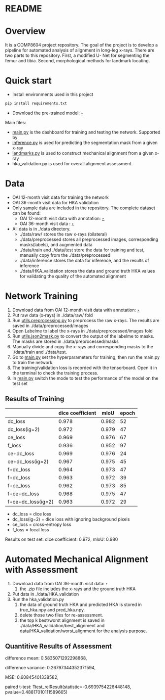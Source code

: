 # README

# Overview

It is a COMP8604 project repository. The goal of the project is to develop a pipeline for automated analysis of alignment in long-leg x-rays. There are two parts to this repository. First, a modified U- Net for segmenting the femur and tibia. Second, morphological methods for landmark locating.

# Quick start

- Install environments used in this project

```python
pip install requirements.txt
```

- Download the pre-trained model: [‣](https://anu365-my.sharepoint.com/:u:/g/personal/u7150030_anu_edu_au/ETkg7XHvHWdAnM1zNRCCYD0BFR2rWKT3oeMtJ57MD9qEQg?e=MrEgmY)

Main files:

- [main.py](http://main.py) is the dashboard for training and testing the network. Supported by
- [inference.py](http://inference.py) is used for predicting the segmentation mask from a given x-ray
- [landmarks.py](http://landmarks.py) is used to construct mechanical alignment from a given x-ray
- hka_validation.py is used for overall alignment assessment.

# Data

- OAI 12-month visit data for training the network 
- OAI 36-month visit data for HKA validation
- Only sample data are included in the repository. The complete dataset can be found: 
    - OAI 12-month visit data with annotation: [‣](https://anu365-my.sharepoint.com/:u:/g/personal/u7150030_anu_edu_au/EQr8CVGQKHJAgfZSAtGKLkYBHm8f--nze6JQN9gbkQK_wA?e=OahMkd)
    - OAI 36-month visit data : [‣](https://anu365-my.sharepoint.com/:u:/g/personal/u7150030_anu_edu_au/EfSyWbARPHJLjM4w7SRvCfIBWdulb0NJdXfbImff0PulPg?e=cvNvkt)
- All data is in ./data directory.
    - ./data/raw/ stores the raw x-rays (bilateral)
    - ./data/preprocessed  stores all preprocessed images, corresponding masks(labels), and augmented data
    - ./data/train and ./data/test store the data for training and test, manually copy from the ./data/preprocessed
    - ./data/inference stores the data for inference, and the results of inference
    - ./data/HKA_validation stores the data and ground truth HKA values for validating the quality of the automated alignment

# Network Training

1. Download data from OAI 12-month visit data with annotation: [‣](https://anu365-my.sharepoint.com/:u:/g/personal/u7150030_anu_edu_au/EQr8CVGQKHJAgfZSAtGKLkYBHm8f--nze6JQN9gbkQK_wA?e=OahMkd)
2. Put raw data (x-rays) in  ./data/raw/  fold
3. Run [utils.preprocessing.py](http://utils.preprocessing.py) to preprocess the raw x-rays. The results are saved in ./data/preprocessed/images
4. Open Labelme to label the x-rays in ./data/preprocessed/images fold
5. Run [utils.json2mask.py](http://utils.json2mask.py) to convert the output of the labelme to masks. The masks are stored in ./data/preprocessed/masks
6. Manually divide and copy the x-rays and corresponding masks to the ./data/train and ./data/test.
7. Go to [main.py](http://main.py) set the hyperparameters for training, then run the main.py to train the network.
8. The training/validation loss is recorded with the tensorboard. Open it in the terminal to check the training process.
9. In [main.py](http://main.py) switch the mode to test the performance of the model on the test set

## Results of Training

|  | dice coefficient | mIoU | epoch |
| --- | --- | --- | --- |
| dc_loss | 0.978 | 0.982 | 52 |
| dc_loss(ig=2) | 0.972 | 0.979 | 47 |
| ce_loss | 0.969 | 0.976 | 67 |
| f_loss | 0.936 | 0.952 | 97 |
| ce+dc_loss | 0.969 | 0.976 | 24 |
| ce+dc_loss(ig=2) | 0.967 | 0.975 | 45 |
| f+dc_loss | 0.964 | 0.973 | 47 |
| f+dc_loss | 0.963 | 0.972 | 39 |
| f+ce_loss | 0.962 | 0.973 | 85 |
| f+ce+dc_loss | 0.968 | 0.975 | 47 |
| f+ce+dc_loss(ig=2) | 0.963 | 0.972 | 29 |
- dc_loss = dice loss
- dc_loss(ig=2) = dice loss with ignoring background pixels
- ce_loss = cross-entropy loss
- f_loss = focal loss

 Results on test set: dice coefficient: 0.972, mIoU: 0.980


# Automated Mechanical Alignment with Assessment

1. Download data from OAI 36-month visit data: ‣
    1. the .zip file includes the x-rays and the ground truth HKA
2. Put data in ./data/HKA_validation
3. Run the hka_validation.py
    1. the data of ground truth HKA and predicted HKA is stored in true_hka.npy and pred_hka.npy.
    2. delete those two files for re-assessment.
    3. the top k best/worst alignment is saved in ./data/HKA_validation/best_alignment and data/HKA_validation/worst_alignment for the analysis purpose.

## Quantitive Results of Assessment

difference mean: 0.5835071292298868, 

difference variance: 0.26797344352371594, 

MSE: 0.60845401338582, 

paired t-test: Ttest_relResult(statistic=-0.6939754226448148, pvalue=0.48817010111589665)

